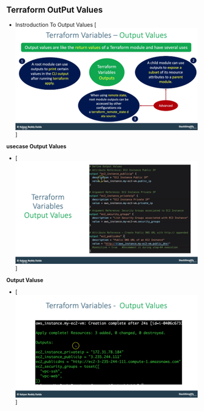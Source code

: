 ## Terraform OutPut Values
- Instroduction To Output Values
[![img.png](img.png)]

**usecase Output Values**
- [![img_2.png](img_2.png)]

**Output Valuse**
- [![img_1.png](img_1.png)]